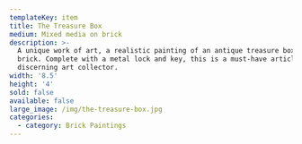 ```yaml
---
templateKey: item
title: The Treasure Box
medium: Mixed media on brick
description: >-
  A unique work of art, a realistic painting of an antique treasure box on a
  brick. Complete with a metal lock and key, this is a must-have article for the
  discerning art collector.
width: '8.5'
height: '4'
sold: false
available: false
large_image: /img/the-treasure-box.jpg
categories:
  - category: Brick Paintings
---
```


